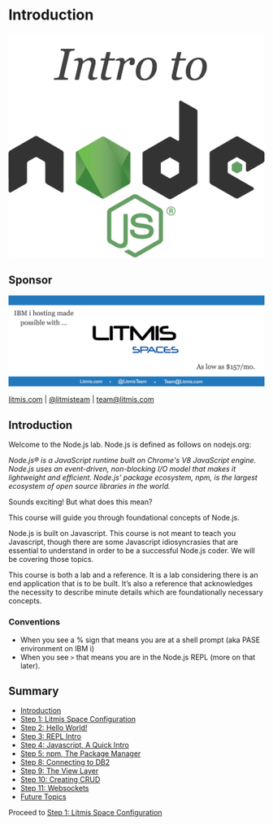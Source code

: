 # Introduction

![](img/nodejs-intro-to.png)

## Sponsor

![](img/ls-possible-prices.png)

[litmis.com](http://litmis.com/) \| [@litmisteam](https://twitter.com/litmisteam) \| [team@litmis.com](mailto:team@litmis.com)

## Introduction

Welcome to the Node.js lab. Node.js is defined as follows on nodejs.org:

_Node.js® is a JavaScript runtime built on Chrome's V8 JavaScript engine. Node.js uses an event-driven, non-blocking I/O model that makes it lightweight and efficient. Node.js' package ecosystem, npm, is the largest ecosystem of open source libraries in the world._

Sounds exciting! But what does this mean?

This course will guide you through foundational concepts of Node.js.

Node.js is built on Javascript. This course is not meant to teach you Javascript, though there are some Javascript idiosyncrasies that are essential to understand in order to be a successful Node.js coder. We will be covering those topics.

This course is both a lab and a reference. It is a lab considering there is an end application that is to be built. It’s also a reference that acknowledges the necessity to describe minute details which are foundationally necessary concepts.

### Conventions

* When you see a % sign that means you are at a shell prompt \(aka PASE environment on IBM i\)
* When you see `>` that means you are in the Node.js REPL \(more on that later\).

## Summary

* [Introduction](./)
* [Step 1: Litmis Space Configuration](pages/step-1-litmis-space-configuration.md)
* [Step 2: Hello World!](pages/step-2-hello-world.md)
* [Step 3: REPL Intro](pages/step-3-repl-intro.md)
* [Step 4: Javascript, A Quick Intro](pages/step-4-javascript-a-quick-intro.md)
* [Step 5: npm, The Package Manager](pages/step-5-npm-the-package-manager.md)
* [Step 8: Connecting to DB2](pages/step-8-connecting-to-db2.md)
* [Step 9: The View Layer](pages/step-9-the-view-layer.md)
* [Step 10: Creating CRUD](pages/step-10-creating-crud.md)
* [Step 11: Websockets](pages/step-11-websockets.md)
* [Future Topics ](pages/future-topics.md)

Proceed to [Step 1: Litmis Space Configuration](pages/step-1-litmis-space-configuration.md)

